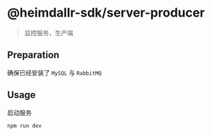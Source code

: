 # @heimdallr-sdk/server-producer

> 监控服务，生产端

## Preparation

确保已经安装了 `MySQL` 与 `RabbitMQ`

## Usage

启动服务

```bash
npm run dev
```
